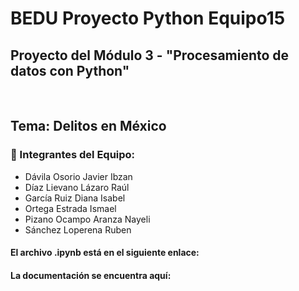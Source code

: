 # BEDU Proyecto Python Equipo15

## Proyecto del Módulo 3 - "Procesamiento de datos con Python"

<br/>

## Tema: Delitos en México

### 🚀 Integrantes del Equipo:

- Dávila Osorio Javier Ibzan
- Díaz Lievano Lázaro Raúl
- García Ruiz Diana Isabel
- Ortega Estrada Ismael
- Pizano Ocampo Aranza Nayeli
- Sánchez Loperena Ruben

#### El archivo .ipynb está en el siguiente enlace:

#### La documentación se encuentra aquí:
